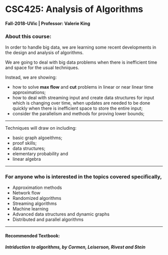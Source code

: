 # CSC425: Analysis of Algorithms
#### Fall-2018-UVic | Professor: Valerie King

### About this course:
In order to handle big data, we are learning some recent developments in the design and analysis of algorithms.

We are going to deal with big data problems when there is inefficient time and space for the usual techniques. 

Instead, we are showing:
- how to solve **max flow** and **cut** problems in linear or near linear time approximations;
- how to deal with streaming input and create data structures for input which is changing over time, when updates are needed to be done quickly when there is inefficient space to store the entire input;
- consider the parallelism and methods for proving lower bounds;
---
Techniques will draw on including:
- basic graph algoeithms;
- proof skills;
- data structures;
- elementary probability and
- linear algebra
---
### For anyone who is interested in the topics covered specifically,
- Approximation methods
- Network flow
- Randomized algorithms
- Streaming algorithms
- Machine learning
- Advanced data structures and dynamic graphs
- Distributed and parallel algorithms
---
#### Recommended Textbook:
***Intriduction to algorithms, by Cormen, Leiserson, Rivest and Stein***
